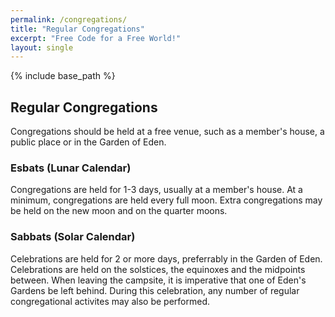 ```yaml
---
permalink: /congregations/
title: "Regular Congregations"
excerpt: "Free Code for a Free World!"
layout: single
---
```


{% include base_path %}

## Regular Congregations
Congregations should be held at a free venue, such as a member's house, a public place or in the Garden of Eden.

### Esbats (Lunar Calendar)
Congregations are held for 1-3 days, usually at a member's house.
At a minimum, congregations are held every full moon.
Extra congregations may be held on the new moon and on the quarter moons.

### Sabbats (Solar Calendar)
Celebrations are held for 2 or more days, preferrably in the Garden of Eden.
Celebrations are held on the solstices, the equinoxes and the midpoints between. When leaving the campsite, it is imperative that one of Eden's Gardens be left behind. During this celebration, any number of regular congregational activites may also be performed.


